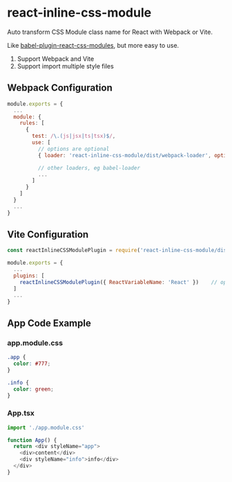 # react-inline-css-module

Auto transform CSS Module class name for React with Webpack or Vite.

Like [babel-plugin-react-css-modules](https://github.com/gajus/babel-plugin-react-css-modules), but more easy to use.

1. Support Webpack and Vite
2. Support import multiple style files

## Webpack Configuration
```javascript
module.exports = {
  ...
  module: {
    rules: [
      {
        test: /\.(js|jsx|ts|tsx)$/,
        use: [
          // options are optional
          { loader: 'react-inline-css-module/dist/webpack-loader', options: { ReactVariableName: 'React' } },

          // other loaders, eg babel-loader
          ...
        ]
      }
    ]
  }
  ...
}
```

## Vite Configuration
```javascript
const reactInlineCSSModulePlugin = require('react-inline-css-module/dist/vite-plugin')

module.exports = {
  ...
  plugins: [
    reactInlineCSSModulePlugin({ ReactVariableName: 'React' })    // options are optional
  ]
  ...
}
```


## App Code Example

### app.module.css
```css
.app {
  color: #777;
}

.info {
  color: green;
}
```

### App.tsx
```js
import './app.module.css'

function App() {
  return <div styleName="app">
    <div>content</div>
    <div styleName="info">info</div>
  </div>
}
```
